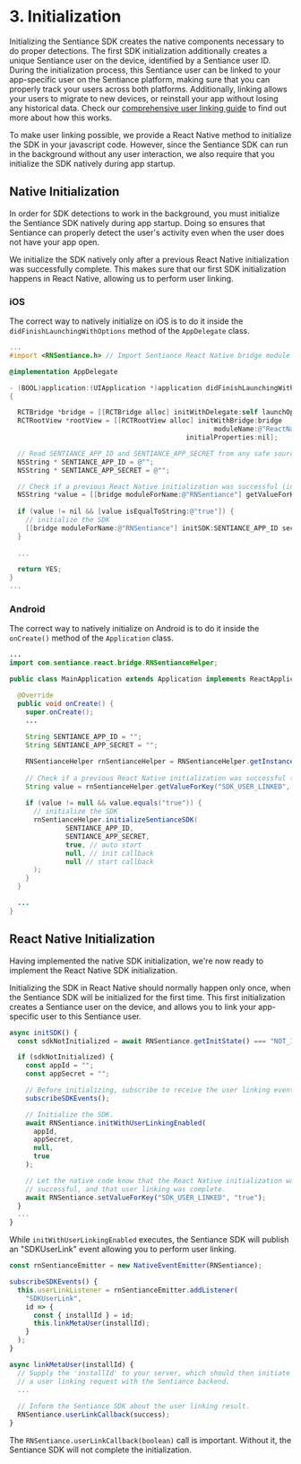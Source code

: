 # 3. Initialization

Initializing the Sentiance SDK creates the native components necessary to do proper detections. The first SDK initialization additionally creates a unique Sentiance user on the device, identified by a Sentiance user ID. During the initialization process, this Sentiance user can be linked to your app-specific user on the Sentiance platform, making sure that you can properly track your users across both platforms. Additionally, linking allows your users to migrate to new devices, or reinstall your app without losing any historical data. Check our [comprehensive user linking guide](../../../important-topics/user-linking-2.0.md) to find out more about how this works.

To make user linking possible, we provide a React Native method to initialize the SDK in your javascript code. However, since the Sentiance SDK can run in the background without any user interaction, we also require that you initialize the SDK natively during app startup.

## Native Initialization

In order for SDK detections to work in the background, you must initialize the Sentiance SDK natively during app startup. Doing so ensures that Sentiance can properly detect the user's activity even when the user does not have your app open.

We initialize the SDK natively only after a previous React Native initialization was successfully complete. This makes sure that our first SDK initialization happens in React Native, allowing us to perform user linking.

### iOS

The correct way to natively initialize on iOS is to do it inside the `didFinishLaunchingWithOptions` method of the `AppDelegate` class.

```objectivec
...
#import <RNSentiance.h> // Import Sentiance React Native bridge module

@implementation AppDelegate

- (BOOL)application:(UIApplication *)application didFinishLaunchingWithOptions:(NSDictionary *)launchOptions
{

  RCTBridge *bridge = [[RCTBridge alloc] initWithDelegate:self launchOptions:launchOptions];
  RCTRootView *rootView = [[RCTRootView alloc] initWithBridge:bridge
                                                   moduleName:@"ReactNativeApp"
                                            initialProperties:nil];

  // Read SENTIANCE_APP_ID and SENTIANCE_APP_SECRET from any safe source
  NSString * SENTIANCE_APP_ID = @"";
  NSString * SENTIANCE_APP_SECRET = @"";

  // Check if a previous React Native initialization was successful (indicated by a successful user linking)
  NSString *value = [[bridge moduleForName:@"RNSentiance"] getValueForKey:@"SDK_USER_LINKED" value:nil];
  
  if (value != nil && [value isEqualToString:@"true"]) {
    // initialize the SDK
    [[bridge moduleForName:@"RNSentiance"] initSDK:SENTIANCE_APP_ID secret:SENTIANCE_APP_SECRET baseURL:nil shouldStart:YES resolver:nil rejecter:nil];
  }
  
  ...

  return YES;
}
...
```

### Android

The correct way to natively initialize on Android is to do it inside the `onCreate()` method of the `Application` class. 

```java
...
import com.sentiance.react.bridge.RNSentianceHelper;

public class MainApplication extends Application implements ReactApplication {

  @Override
  public void onCreate() {
    super.onCreate();
    ...
    
    String SENTIANCE_APP_ID = "";
    String SENTIANCE_APP_SECRET = "";

    RNSentianceHelper rnSentianceHelper = RNSentianceHelper.getInstance(getApplicationContext());
  
    // Check if a previous React Native initialization was successful (indicated by a successful user linking)
    String value = rnSentianceHelper.getValueForKey("SDK_USER_LINKED", null);
    
    if (value != null && value.equals("true")) {
      // initialize the SDK
      rnSentianceHelper.initializeSentianceSDK(
              SENTIANCE_APP_ID,
              SENTIANCE_APP_SECRET,
              true, // auto start
              null, // init callback
              null // start callback
      );
    }
  }

  ...
}
```

## React Native Initialization

Having implemented the native SDK initialization, we're now ready to implement the React Native SDK initialization.

Initializing the SDK in React Native should normally happen only once, when the Sentiance SDK will be initialized for the first time. This first initialization creates a Sentiance user on the device, and allows you to link your app-specific user to this Sentiance user.

```javascript
async initSDK() {
  const sdkNotInitialized = await RNSentiance.getInitState() === "NOT_INITIALIZED";

  if (sdkNotInitialized) {
    const appId = "";
    const appSecret = "";

    // Before initializing, subscribe to receive the user linking event.
    subscribeSDKEvents();

    // Initialize the SDK.
    await RNSentiance.initWithUserLinkingEnabled(
      appId,
      appSecret,
      null,
      true
    );

    // Let the native code know that the React Native initialization was 
    // successful, and that user linking was complete.
    await RNSentiance.setValueForKey("SDK_USER_LINKED", "true");
  }
  ...
}
```

While `initWithUserLinkingEnabled` executes, the Sentiance SDK will publish an "SDKUserLink" event allowing you to perform user linking.

```javascript
const rnSentianceEmitter = new NativeEventEmitter(RNSentiance);

subscribeSDKEvents() {
  this.userLinkListener = rnSentianceEmitter.addListener(
    "SDKUserLink",
    id => {
      const { installId } = id;
      this.linkMetaUser(installId);
    }
  );
}

async linkMetaUser(installId) {
  // Supply the 'installId' to your server, which should then initiate
  // a user linking request with the Sentiance backend.
  ...
  
  // Inform the Sentiance SDK about the user linking result.
  RNSentiance.userLinkCallback(success);
}
```

The `RNSentiance.userLinkCallback(boolean)` call is important. Without it, the Sentiance SDK will not complete the initialization.

